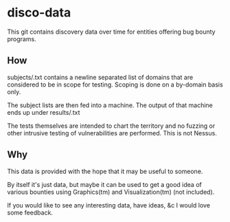 disco-data
==========

This git contains discovery data over time for entities offering bug
bounty programs.

How
---

subjects/<name>.txt contains a newline separated list of domains that are
considered to be in scope for testing. Scoping is done on a by-domain
basis only.

The subject lists are then fed into a machine. The output of that machine
ends up under results/<name>.txt

The tests themselves are intended to chart the territory and no
fuzzing or other intrusive testing of vulnerabilities are performed. This
is not Nessus.

Why
---

This data is provided with the hope that it may be useful to someone.

By itself it's just data, but maybe it can be used to get a good idea of
various bounties using Graphics(tm) and Visualization(tm) (not included).

If you would like to see any interesting data, have ideas, &c I would love
some feedback.

